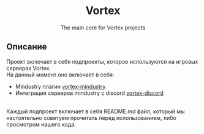 <div align="center">
    <h1>Vortex</h1>
    <p>The main core for Vortex projects</p>
</div>

## Описание

Проект включает в себя подпроекты, которое используются на игровых серверах Vortex.
<br>
На данный момент оно включает в себя:

- Mindustry плагин [vortex-mindustry](vortex-mindustry)
- Интеграция серверов mindustry с discord [vortex-discord](vortex-discord)

<br>
Каждый подпроект включает в себя README.md файл, который мы настоятельно советуем прочитать перед использованием, либо просмотром нашего кода.
